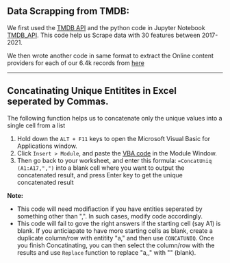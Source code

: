 ## Data Scrapping from TMDB: 

We first used the [TMDB API](https://developers.themoviedb.org/3/getting-started/introduction) and the python code in Jupyter Notebook [TMDB_API](https://github.com/ajithgh/Predicting-Movie-success/blob/main/Data%20Sourcing/TMDB_API.ipynb). This code help us Scrape data with 30 features between 2017-2021. 

We then wrote another code in same format to extract the Online content providers for each of our 6.4k records from [here](https://developers.themoviedb.org/3/movies/get-movie-watch-providers)

--------------

## Concatinating Unique Entitites in Excel seperated by Commas.
The following function helps us to concatenate only the unique values into a single cell from a list
  1. Hold down the `ALT + F11` keys to open the Microsoft Visual Basic for Applications window.
  2. Click `Insert > Module`, and paste the [VBA code]() in the Module Window.
  3. Then go back to your worksheet, and enter this formula: `=ConcatUniq (A1:A17,",")` into a blank cell where you want to output the concatenated result, and press Enter key to get the unique concatenated result
  
**Note:**
+ This code will need modifiaction if you have entities seperated by something other than ",". In such cases, modify code accordingly.
+ This code will fail to gove the right answers if the starting cell (say A1) is blank. If you anticiapate to have more starting cells as blank, create a duplicate column/row with entitity "a," and then use `CONCATUNIQ`. Once you finish Concatinating, you can then select the column/row with the results and use `Replace` function to replace "a,," with "" (blank). 
